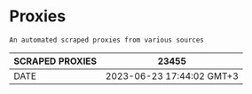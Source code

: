 # Proxies
    An automated scraped proxies from various sources

| SCRAPED PROXIES | 23455            |
|-----------------|---------------------------|
| DATE            | 2023-06-23 17:44:02 GMT+3          |